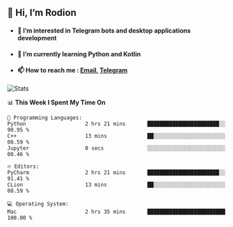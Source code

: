 ## 👋 Hi, I’m Rodion
- #### 👀 I’m interested in Telegram bots and desktop applications development
- #### 🌱 I’m currently learning Python and Kotlin
- #### 📫 How to reach me : [Email](mailto:me@lavn.ml), [Telegram](https://t.me/rodion_gudz)

![Stats](https://github-readme-stats.vercel.app/api?username=rodion-gudz&show_icons=true&theme=github_dark&hide_border=true&hide=issues&count_private=true&layout=compact)


<!--START_SECTION:waka-->
📊 **This Week I Spent My Time On** 

```text
💬 Programming Languages: 
Python                   2 hrs 21 mins       ███████████████████████░░   90.95 % 
C++                      13 mins             ██░░░░░░░░░░░░░░░░░░░░░░░   08.59 % 
Jupyter                  0 secs              ░░░░░░░░░░░░░░░░░░░░░░░░░   00.46 % 

🔥 Editors: 
PyCharm                  2 hrs 21 mins       ███████████████████████░░   91.41 % 
CLion                    13 mins             ██░░░░░░░░░░░░░░░░░░░░░░░   08.59 % 

💻 Operating System: 
Mac                      2 hrs 35 mins       █████████████████████████   100.00 % 
```


<!--END_SECTION:waka-->
